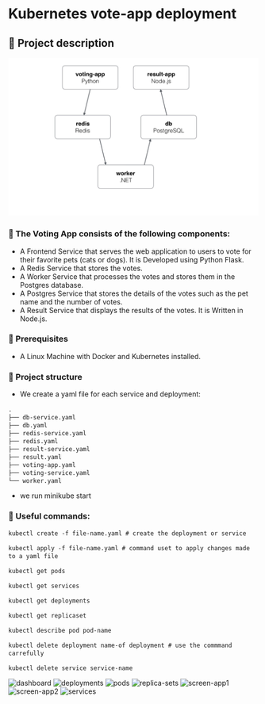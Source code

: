 # Kubernetes vote-app deployment

## :scroll: Project description

![schema](img/schema.jpg)

### :pushpin: The Voting App consists of the following components: 

- A Frontend Service that serves the web application to users to vote for their favorite pets (cats or dogs). It is Developed using Python Flask.
- A Redis Service that stores the votes.
- A Worker Service that processes the votes and stores them in the Postgres database.
- A Postgres Service that stores the details of the votes such as the pet name and the number of votes.
- A Result Service that displays the results of the votes. It is Written in Node.js.

### :pushpin: Prerequisites

- A Linux Machine with Docker and Kubernetes installed.


### :pushpin: Project structure

- We create a yaml file for each service and deployment:

```
.
├── db-service.yaml
├── db.yaml
├── redis-service.yaml
├── redis.yaml
├── result-service.yaml
├── result.yaml
├── voting-app.yaml
├── voting-service.yaml
└── worker.yaml
```

- we run minikube start

### :pushpin: Useful commands:

```
kubectl create -f file-name.yaml # create the deployment or service
```
```
kubectl apply -f file-name.yaml # command uset to apply changes made to a yaml file
```

```
kubectl get pods
```
```
kubectl get services
```
```
kubectl get deployments
```
```
kubectl get replicaset
```
```
kubectl describe pod pod-name
```

```
kubectl delete deployment name-of deployment # use the commmand carrefully
```
```
kubectl delete service service-name
```

![dashboard](https://github.com/PopFlaviuCiprian/salary_calculator/assets/117381350/594326a4-13a3-4a91-a7ec-aa89b90ec7d5)
![deployments](https://github.com/PopFlaviuCiprian/salary_calculator/assets/117381350/6d57fbd1-076d-4b4c-91e8-c59a2cca123a)
![pods](https://github.com/PopFlaviuCiprian/salary_calculator/assets/117381350/2276b61b-59f6-4790-aa37-33c56a47bf69)
![replica-sets](https://github.com/PopFlaviuCiprian/salary_calculator/assets/117381350/a3096dad-23dc-4b24-b3c3-0a6f206bae8b)
![screen-app1](https://github.com/PopFlaviuCiprian/salary_calculator/assets/117381350/fc389f90-a950-40ce-97e1-8342842ea5fb)
![screen-app2](https://github.com/PopFlaviuCiprian/salary_calculator/assets/117381350/f40833ab-82c9-4c50-961f-7f9a91e3da91)
![services](https://github.com/PopFlaviuCiprian/salary_calculator/assets/117381350/df4c0a2b-731d-4da9-b64d-0a61d6d672e0)
